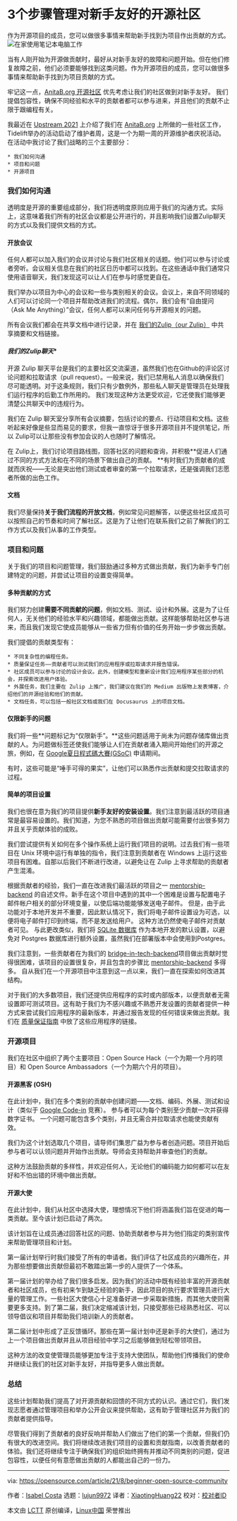 [#]: subject: "3 steps for managing a beginner-friendly open source community"
[#]: via: "https://opensource.com/article/21/8/beginner-open-source-community"
[#]: author: "Isabel Costa https://opensource.com/users/isabelcmdcosta"
[#]: collector: "lujun9972"
[#]: translator: "XiaotingHuang22"
[#]: reviewer: " "
[#]: publisher: " "
[#]: url: " "


3个步骤管理对新手友好的开源社区
 ======

 作为开源项目的成员，您可以做很多事情来帮助新手找到为项目作出贡献的方式。
 ![在家使用笔记本电脑工作][1]
 
 当有人刚开始为开源做贡献时，最好从对新手友好的故障和问题开始。但在他们修复故障之前，他们必须要能够找到这类问题。作为开源项目的成员，您可以做很多事情来帮助新手找到为项目贡献的方式。

 牢记这一点，[AnitaB.org 开源社区][2] 优先考虑让我们的社区做到对新手友好。 我们提倡包容性，确保不同经验和水平的贡献者都可以参与进来，并且他们的贡献不止限于跟编程有关。

 我最近在 [Upstream 2021][4] 上介绍了我们在 [AnitaB.org][3] 上所做的一些社区工作，Tidelift举办的活动启动了维护者周，这是一个为期一周的开源维护者庆祝活动。在活动中我讨论了我们战略的三个主要部分：

    * 我们如何沟通
    * 项目和问题
    * 开源项目


 ### 我们如何沟通


 透明度是开源的重要组成部分，我们将透明度原则应用于我们的沟通方式。实际上，这意味着我们所有的社区会议都是公开进行的，并且影响我们设置Zulip聊天的方式以及我们提供文档的方式。

 #### **开放会议**

 任何人都可以加入我们的会议并讨论与我们社区相关的话题。他们可以参与讨论或者旁听。会议相关信息在我们的社区日历中都可以找到。在这些通话中我们通常只使用语音聊天，我们发现这可以让人们在参与时感觉更自在。

 我们举办以项目为中心的会议和一些与类别相关的会议。会议上，来自不同领域的人们可以讨论同一个项目并帮助改进我们的流程。偶尔，我们会有“自由提问（Ask Me Anything）”会议，任何人都可以来问任何与开源相关的问题。

 所有会议我们都会在共享文档中进行记录，并在 [我们的Zulip（our Zulip）][5] 中共享摘要和文档链接。

 #### *我们的Zulip聊天**

 开源 Zulip 聊天平台是我们的主要社区交流渠道，虽然我们也在Github的评论区讨论问题和拉取请求（pull request）。一般来说，我们已禁用私人消息以确保我们尽可能透明。对于这条规则，我们只有少数例外，那些私人聊天是管理员在处理我们运行程序的后勤工作所用的。 我们发现这种方法更受欢迎，它还使我们能够更清楚公共聊天中的违规行为。

 我们在 Zulip 聊天室分享所有会议摘要，包括讨论的要点、行动项目和文档。这些听起来好像是些显而易见的要求，但我一直惊讶于很多开源项目并不提供笔记，所以 Zulip可以让那些没有参加会议的人也随时了解情况。
 
 在 Zulip上，我们讨论项目路线图，回答社区的问题和查询，并积极**促进人们通过不同的方式方法和在不同的场景下做出自己的贡献。 **有时我们为贡献者的成就而庆祝——无论是突出他们测试或者审查的第一个拉取请求，还是强调我们志愿者所做的出色工作。

 #### **文档**

 我们尽量保持**关于我们流程的开放文档**，例如常见问题解答，以便这些社区成员可以按照自己的节奏和时间了解社区。这是为了让他们在联系我们之前了解我们的工作方式以及我们从事的工作类型。


 ### 项目和问题

 关于我们的项目和问题管理，我们鼓励通过多种方式做出贡献，我们为新手专门创建特定的问题，并尝试让项目的设置变得简单。

 #### **多种贡献的方式**

 我们努力创建**需要不同贡献的问题**，例如文档、测试、设计和外展。这是为了让任何人，无关他们的经验水平和兴趣领域，都能做出贡献。这样能够帮助社区参与进来，而且我们发现它使成员能够从一些省力但有价值的任务开始一步步做出贡献。

 我们提倡的贡献类型有：

    * 不同复杂性的编程任务。
    * 质量保证任务——贡献者可以测试我们的应用程序或拉取请求并报告错误。
    * 社区成员可以参与讨论的设计会议。此外，创建模型和重新设计我们应用程序某些部分的机会，并探索改进用户体验。
    * 外展任务，我们主要在 Zulip 上推广，我们建议在我们的 Medium 出版物上发表博客，介绍他们的开源经验和他们的贡献。
    * 文档任务，可以包括一般社区文档或我们在 Docusaurus 上的项目文档。
    
 
 #### **仅限新手的问题**

我们将一些**问题标记为“仅限新手”。**这些问题适用于尚未为问题存储库做出贡献的人。为问题做标签还使我们能够让人们在贡献者涌入期间开始他们的开源之旅，例如，在 [Google夏日程式碼大賽(GSoC)][6] 申请期间。

 有时，这些可能是“唾手可得的果实”，让他们可以熟悉作出贡献和提交拉取请求的过程。


 #### **简单的项目设置**

 我们也很在意为我们的项目提供**新手友好的安装设置**。我们注意到最活跃的项目通常是最容易设置的。我们知道，为您不熟悉的项目做出贡献可能需要付出很多努力并且关乎贡献体验的成败。

 我们尝试提供有关如何在多个操作系统上运行我们项目的说明。过去我们有一些项目在 Unix 环境中运行有单独的指令，我们注意到贡献者在 Windows 上运行这些项目有困难。自那以后我们不断进行改进，以避免让在 Zulip 上寻求帮助的贡献者产生混淆。

 根据贡献者的经验，我们一直在改进我们最活跃的项目之一 [mentorship-backend][7] 的自述文件。新手在这个项目中遇到的其中一个困难是设置与配置电子邮件帐户相关的部分环境变量，以使后端功能能够发送电子邮件。 但是，由于此功能对于本地开发并不重要，因此默认情况下，我们将电子邮件设置设为可选，以便将电子邮件打印到终端，而不是发送给用户。 这种方法仍然使电子邮件对贡献者可见。 与此更改类似，我们将 [SQLite 数据库][8] 作为本地开发的默认设置，以避免对 Postgres 数据库进行额外设置，虽然我们在部署版本中会使用到Postgres。

我们注意到，一些贡献者在为我们的 [bridge-in-tech-backend][9]项目做出贡献时觉得很困难，该项目的设置很复杂，并且包含的步骤比 [mentorship-backend][7] 多得多。 自从我们在一个开源项目中注意到这一点以来，我们一直在探索如何改进其结构。

对于我们的大多数项目，我们还提供应用程序的实时或内部版本，以便贡献者无需设置即可测试项目。这有助于我们为不感兴趣或不熟悉开发设置的贡献者提供一种方式来尝试我们应用程序的最新版本，并通过报告发现的任何错误来做出贡献。我们在 [质量保证指南][10] 中放了这些应用程序的链接。

### 开源项目

我们在社区中组织了两个主要项目：Open Source Hack（一个为期一个月的项目）和 Open Source Ambassadors（一个为期六个月的项目）。

#### **开源黑客 (OSH)**

在此计划中，我们在多个类别的贡献中创建问题——文档、编码、外展、测试和设计（类似于 [Google Code-in][11] 竞赛）。 参与者可以为每个类别至少贡献一次并获得数字证书。 一个问题可能包含多个类别，并且无需合并拉取请求也能使贡献有效。

我们为这个计划选取几个项目，请导师们集思广益为参与者创造问题。项目开始后参与者可以认领问题并开始作出贡献。导师会支持帮助并审查他们的贡献。

这种方法鼓励贡献的多样性，并欢迎任何人，无论他们的编码能力如何都可以在友好和不怕出错的环境中做出贡献。


#### **开源大使**

在此计划中，我们从社区中选择大使，理想情况下他们将涵盖我们旨在促进的每一类贡献。至今该计划已启动了两次。

该计划旨在让成员通过回答社区的问题、协助贡献者参与并为他们指定的类别宣传来帮助管理项目和计划。

第一届计划举行时我们接受了所有的申请者。我们评估了社区成员的兴趣所在，并为那些想要做出贡献但最初不敢踏出第一步的人提供了一个体系。

第一届计划的举办给了我们很多启发。因为我们的活动中既有经验丰富的开源贡献者和社区成员，也有初来乍到缺乏经验的新手，因此项目的执行要求管理员进行大量的管理工作。一些社区大使信心十足准备好进一步采取新措施，而其他大使则需要更多支持。到了第二届，我们决定缩减该计划，只接受那些已经熟悉社区、可以领导倡议和项目并帮助我们培训新人的贡献者。

第二届计划中形成了正反馈循环。那些在第一届计划中还是新手的大使们，通过为上一个项目做出贡献并且从项目经验中学习之后能够做到轻松带领项目。

这种方法的改变使管理员能够更加专注于支持大使团队，帮助他们传播我们的使命并继续让我们的社区对新手友好，并指导更多人做出贡献。

### 总结


这些计划帮助我们提高了对开源贡献和回馈的不同方式的认识。通过它们，我们发现志愿者通过管理项目和举办公开会议来提供帮助，这有助于管理社区并为我们的贡献者提供指导。

尽管我们得到了贡献者的良好反响并帮助人们做出了他们的第一个贡献，但我们仍有很大的改进空间。我们将继续改进我们项目的设置和贡献指南，以改善贡献者的体验。我们还将继续专注于确保我们的组织始终拥有并推动不同类别的问题，促进包容性，以便任何有意愿做出贡献的人都能出自己的一份力。

--------------------------------------------------------------------------------

via: https://opensource.com/article/21/8/beginner-open-source-community

作者：[Isabel Costa][a]
选题：[lujun9972][b]
译者：[XiaotingHuang22](https://github.com/XiaotingHuang22)
校对：[校对者ID](https://github.com/校对者ID)

本文由 [LCTT](https://github.com/LCTT/TranslateProject) 原创编译，[Linux中国](https://linux.cn/) 荣誉推出

[a]: https://opensource.com/users/isabelcmdcosta
[b]: https://github.com/lujun9972
[1]: https://opensource.com/sites/default/files/styles/image-full-size/public/lead-images/wfh_work_home_laptop_work.png?itok=VFwToeMy (Working from home at a laptop)
[2]: https://github.com/anitab-org
[3]: https://anitab.org/
[4]: https://youtu.be/l8r50jCr-Yo
[5]: https://anitab-org.zulipchat.com/
[6]: https://summerofcode.withgoogle.com/
[7]: https://github.com/anitab-org/mentorship-backend#readme
[8]: https://opensource.com/article/21/2/sqlite3-cheat-sheet
[9]: https://github.com/anitab-org/bridge-in-tech-backend
[10]: https://github.com/anitab-org/documentation/blob/master/quality-assurance.md
[11]: https://codein.withgoogle.com/
